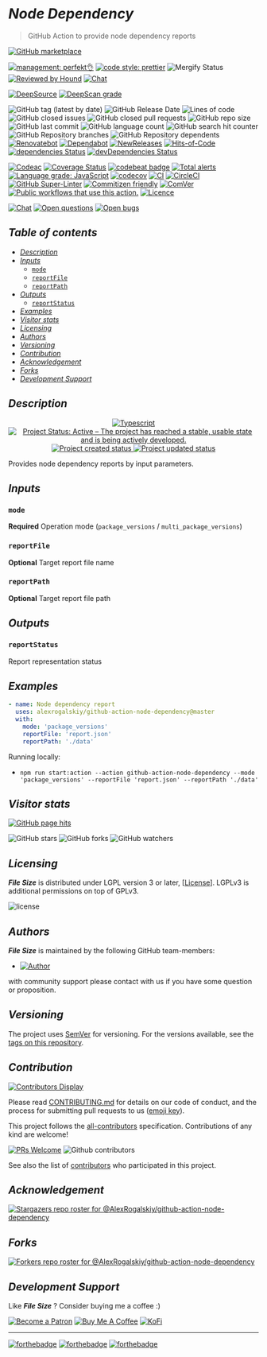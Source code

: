 # *Node Dependency*

> GitHub Action to provide node dependency reports

[![GitHub marketplace](https://img.shields.io/badge/marketplacegithub-node--dependency-blue?logo=github)](https://github.com/marketplace/actions/node-dependency)

[![management: perfekt👌](https://img.shields.io/badge/management-perfekt👌-red.svg)](https://github.com/lekterable/perfekt)
[![code style: prettier](https://img.shields.io/badge/code_style-prettier-ff69b4.svg)](https://github.com/prettier/prettier)
![Mergify Status](https://img.shields.io/endpoint.svg?url=https://gh.mergify.io/badges/AlexRogalskiy/github-action-node-dependency)
[![Reviewed by Hound](https://img.shields.io/badge/Reviewed_by-Hound-8E64B0.svg)](https://houndci.com)
[![Chat](https://img.shields.io/badge/chat-discussions-success.svg)](https://github.com/AlexRogalskiy/github-action-node-dependency/discussions)

[![DeepSource](https://deepsource.io/gh/AlexRogalskiy/github-action-node-dependency.svg/?label=active+issues\&show_trend=true)](https://deepsource.io/gh/AlexRogalskiy/github-action-node-dependency/?ref=repository-badge)
[![DeepScan grade](https://deepscan.io/api/teams/11946/projects/16856/branches/369224/badge/grade.svg)](https://deepscan.io/dashboard#view=project\&tid=11946\&pid=16856\&bid=369224)

![GitHub tag (latest by date)](https://img.shields.io/github/v/tag/AlexRogalskiy/github-action-node-dependency)
![GitHub Release Date](https://img.shields.io/github/release-date/AlexRogalskiy/github-action-node-dependency)
![Lines of code](https://tokei.rs/b1/github/AlexRogalskiy/github-action-node-dependency?category=lines)
![GitHub closed issues](https://img.shields.io/github/issues-closed/AlexRogalskiy/github-action-node-dependency)
![GitHub closed pull requests](https://img.shields.io/github/issues-pr-closed/AlexRogalskiy/github-action-node-dependency)
![GitHub repo size](https://img.shields.io/github/repo-size/AlexRogalskiy/github-action-node-dependency)
![GitHub last commit](https://img.shields.io/github/last-commit/AlexRogalskiy/github-action-node-dependency)
![GitHub language count](https://img.shields.io/github/languages/count/AlexRogalskiy/github-action-node-dependency)
![GitHub search hit counter](https://img.shields.io/github/search/AlexRogalskiy/github-action-node-dependency/goto)
![GitHub Repository branches](https://badgen.net/github/branches/AlexRogalskiy/github-action-node-dependency)
![GitHub Repository dependents](https://badgen.net/github/dependents-repo/AlexRogalskiy/github-action-node-dependency)
[![Renovatebot](https://badgen.net/badge/renovate/enabled/green?cache=300)](https://renovatebot.com/)
[![Dependabot](https://img.shields.io/badge/dependabot-enabled-1f8ceb.svg?style=flat-square)](https://dependabot.com/)
[![NewReleases](https://newreleases.io/badge.svg)](https://newreleases.io/github/AlexRogalskiy/github-action-node-dependency)
[![Hits-of-Code](https://hitsofcode.com/github/alexrogalskiy/github-action-node-dependency?branch=master)](https://hitsofcode.com/github/alexrogalskiy/github-action-node-dependency?branch=master/view?branch=master)
[![dependencies Status](https://status.david-dm.org/gh/AlexRogalskiy/github-action-node-dependency.svg)](https://david-dm.org/AlexRogalskiy/github-action-node-dependency)
[![devDependencies Status](https://status.david-dm.org/gh/AlexRogalskiy/github-action-node-dependency.svg)](https://david-dm.org/AlexRogalskiy/github-action-node-dependency?type=dev)

[![Codeac](https://static.codeac.io/badges/2-361218617.svg)](https://app.codeac.io/github/AlexRogalskiy/github-action-node-dependency)
[![Coverage Status](https://coveralls.io/repos/github/AlexRogalskiy/github-action-node-dependency/badge.svg?branch=master)](https://coveralls.io/github/AlexRogalskiy/github-action-node-dependency?branch=master)
[![codebeat badge](https://codebeat.co/badges/81e098cc-02c8-432f-a6af-3a010a71e3e5)](https://codebeat.co/projects/github-com-alexrogalskiy-github-action-node-dependency-master)
[![Total alerts](https://img.shields.io/lgtm/alerts/g/AlexRogalskiy/github-action-node-dependency.svg?logo=lgtm\&logoWidth=18)](https://lgtm.com/projects/g/AlexRogalskiy/github-action-node-dependency/alerts/)
[![Language grade: JavaScript](https://img.shields.io/lgtm/grade/javascript/g/AlexRogalskiy/github-action-node-dependency.svg?logo=lgtm\&logoWidth=18)](https://lgtm.com/projects/g/AlexRogalskiy/github-action-node-dependency/context:javascript)
[![codecov](https://codecov.io/gh/AlexRogalskiy/github-action-node-dependency/branch/master/graph/badge.svg?token=w5FKdWT4pV)](https://codecov.io/gh/AlexRogalskiy/github-action-node-dependency)
[![CI](https://github.com/AlexRogalskiy/github-action-node-dependency/workflows/CI/badge.svg)](https://github.com/AlexRogalskiy/github-action-node-dependency/actions/workflows/build.yml)
[![CircleCI](https://circleci.com/gh/AlexRogalskiy/github-action-node-dependency.svg?style=shield)](https://circleci.com/gh/AlexRogalskiy/github-action-node-dependency)
[![GitHub Super-Linter](https://github.com/AlexRogalskiy/github-action-node-dependency/workflows/Lint%20Code%20Base/badge.svg)](https://github.com/marketplace/actions/super-linter)
[![Commitizen friendly](https://img.shields.io/badge/commitizen-friendly-brightgreen.svg)](http://commitizen.github.io/cz-cli/)
[![ComVer](https://img.shields.io/badge/ComVer-compliant-brightgreen.svg)][repo]
[![Public workflows that use this action.][total_usages]][search_results]
[![Licence][license_id]][license_content]

[![Chat](https://img.shields.io/badge/chat-discussions-success.svg)](https://github.com/AlexRogalskiy/github-action-node-dependency/discussions)
[![Open questions](https://img.shields.io/badge/Open-questions-blue.svg?style=flat-curved)](https://github.com/AlexRogalskiy/github-action-node-dependency/labels/question)
[![Open bugs](https://img.shields.io/badge/Open-bugs-red.svg?style=flat-curved)](https://github.com/AlexRogalskiy/github-action-node-dependency/labels/bug)

## *Table of contents*

- [*Description*](#description)
- [*Inputs*](#inputs)
  - [`mode`](#mode)
  - [`reportFile`](#reportfile)
  - [`reportPath`](#reportpath)
- [*Outputs*](#outputs)
  - [`reportStatus`](#reportstatus)
- [*Examples*](#examples)
- [*Visitor stats*](#visitor-stats)
- [*Licensing*](#licensing)
- [*Authors*](#authors)
- [*Versioning*](#versioning)
- [*Contribution*](#contribution)
- [*Acknowledgement*](#acknowledgement)
- [*Forks*](#forks)
- [*Development Support*](#development-support)

## *Description*

<p align="center" style="text-align:center;">
    <a href="https://www.typescriptlang.org/">
        <img src="https://img.shields.io/badge/typescript%20-%23323330.svg?&logo=typescript&logoColor=%23F7DF1E" alt="Typescript" />
    </a>
    <a href="https://www.repostatus.org/#active">
        <img src="https://img.shields.io/badge/Project%20Status-Active-brightgreen" alt="Project Status: Active – The project has reached a stable, usable state and is being actively developed." />
    </a>
    <a href="https://badges.pufler.dev">
        <img src="https://badges.pufler.dev/created/AlexRogalskiy/github-action-node-dependency" alt="Project created status" />
    </a>
    <a href="https://badges.pufler.dev">
        <img src="https://badges.pufler.dev/updated/AlexRogalskiy/github-action-node-dependency" alt="Project updated status" />
    </a>
</p>

Provides node dependency reports by input parameters.

## *Inputs*

### `mode`

**Required** Operation mode (`package_versions` / `multi_package_versions`)

### `reportFile`

**Optional** Target report file name

### `reportPath`

**Optional** Target report file path

## *Outputs*

### `reportStatus`

Report representation status

## *Examples*

```yml
- name: Node dependency report
  uses: alexrogalskiy/github-action-node-dependency@master
  with:
    mode: 'package_versions'
    reportFile: 'report.json'
    reportPath: './data'
```

Running locally:

- `npm run start:action --action github-action-node-dependency --mode 'package_versions' --reportFile 'report.json' --reportPath './data'`

## *Visitor stats*

[![GitHub page hits](https://hits.seeyoufarm.com/api/count/incr/badge.svg?url=https%3A%2F%2Fgithub.com%2FAlexRogalskiy%2Fgithub-action-node-dependency\&count_bg=%2379C83D\&title_bg=%23555555\&icon=\&icon_color=%23E7E7E7\&title=hits\&edge_flat=true)](https://hits.seeyoufarm.com)

![GitHub stars](https://img.shields.io/github/stars/AlexRogalskiy/github-action-node-dependency?style=social)
![GitHub forks](https://img.shields.io/github/forks/AlexRogalskiy/github-action-node-dependency?style=social)
![GitHub watchers](https://img.shields.io/github/watchers/AlexRogalskiy/github-action-node-dependency?style=social)

## *Licensing*

***File Size*** is distributed under LGPL version 3 or later,
\[[License](https://github.com/AlexRogalskiy/github-action-node-dependency/blob/master/LICENSE)]. LGPLv3 is additional
permissions on top of GPLv3.

![license](https://user-images.githubusercontent.com/19885116/48661948-6cf97e80-ea7a-11e8-97e7-b45332a13e49.png)

## *Authors*

***File Size*** is maintained by the following GitHub team-members:

- [![Author](https://img.shields.io/badge/author-AlexRogalskiy-FB8F0A)](https://github.com/AlexRogalskiy)

with community support please contact with us if you have some question or proposition.

## *Versioning*

The project uses [SemVer](http://semver.org/) for versioning. For the versions available, see the [tags on
this repository][tags].

## *Contribution*

[![Contributors Display](https://badges.pufler.dev/contributors/AlexRogalskiy/github-action-node-dependency?size=50\&padding=5\&bots=true)](https://badges.pufler.dev)

Please read
[CONTRIBUTING.md](https://github.com/AlexRogalskiy/github-action-node-dependency/blob/master/.github/CONTRIBUTING.md)
for details on our code of conduct, and the process for submitting pull requests to us
([emoji key](https://allcontributors.org/docs/en/emoji-key)).

This project follows the [all-contributors](https://github.com/all-contributors/all-contributors)
specification. Contributions of any kind are welcome!

[![PRs Welcome](https://img.shields.io/badge/PRs-welcome-brightgreen.svg?style=flat-square)](http://makeapullrequest.com)
![Github contributors](https://img.shields.io/github/all-contributors/AlexRogalskiy/github-action-node-dependency)

See also the list of [contributors][contributors] who participated in this project.

## *Acknowledgement*

[![Stargazers repo roster for @AlexRogalskiy/github-action-node-dependency](https://reporoster.com/stars/AlexRogalskiy/github-action-node-dependency)][stars]

## *Forks*

[![Forkers repo roster for @AlexRogalskiy/github-action-node-dependency](https://reporoster.com/forks/AlexRogalskiy/github-action-node-dependency)][forkers]

## *Development Support*

Like ***File Size*** ? Consider buying me a coffee :)

[![Become a Patron](https://img.shields.io/badge/Become_Patron-Support_me_on_Patreon-blue.svg?style=flat-square\&logo=patreon\&color=e64413)](https://www.patreon.com/alexrogalskiy)
[![Buy Me A Coffee](https://img.shields.io/badge/Donate-Buy%20me%20a%20coffee-yellow.svg?logo=buy%20me%20a%20coffee)](https://www.buymeacoffee.com/AlexRogalskiy)
[![KoFi](https://img.shields.io/badge/Donate-Buy%20me%20a%20coffee-yellow.svg?logo=ko-fi)](https://ko-fi.com/alexrogalskiy)

***

[![forthebadge](https://img.shields.io/badge/made%20with-%20typescript-C1282D.svg?logo=typescript\&style=for-the-badge)](https://www.typescriptlang.org/)
[![forthebadge](https://img.shields.io/badge/powered%20by-%20github-7116FB.svg?logo=github\&style=for-the-badge)](https://github.com/)
[![forthebadge](https://img.shields.io/badge/build%20with-%20%E2%9D%A4-B6FF9B.svg?logo=heart\&style=for-the-badge)](https://forthebadge.com/)

[repo]: https://github.com/AlexRogalskiy/github-action-node-dependency

[tags]: https://github.com/AlexRogalskiy/github-action-node-dependency/tags

[issues]: https://github.com/AlexRogalskiy/github-action-node-dependency/issues

[pulls]: https://github.com/AlexRogalskiy/github-action-node-dependency/pulls

[wiki]: https://github.com/AlexRogalskiy/github-action-node-dependency/wiki

[stars]: https://github.com/AlexRogalskiy/github-action-node-dependency/stargazers

[forkers]: https://github.com/AlexRogalskiy/github-action-node-dependency/network/members

[contributors]: https://github.com/AlexRogalskiy/github-action-node-dependency/graphs/contributors

[license_id]: https://img.shields.io/github/license/AlexRogalskiy/github-action-node-dependency

[license_content]: https://github.com/AlexRogalskiy/github-action-node-dependency/blob/master/LICENSE

[total_usages]: https://img.shields.io/endpoint?url=https%3A%2F%2Fapi-git-master.endbug.vercel.app%2Fapi%2Fgithub-actions%2Fused-by%3Faction%3DAlexRogalskiy%2Fgithub-action-node-dependency%26badge%3Dtrue

[search_results]: https://github.com/search?o=desc&q=AlexRogalskiy/github-action-node-dependency+path%3A.github%2Fworkflows+language%3AYAML&s=&type=Code
